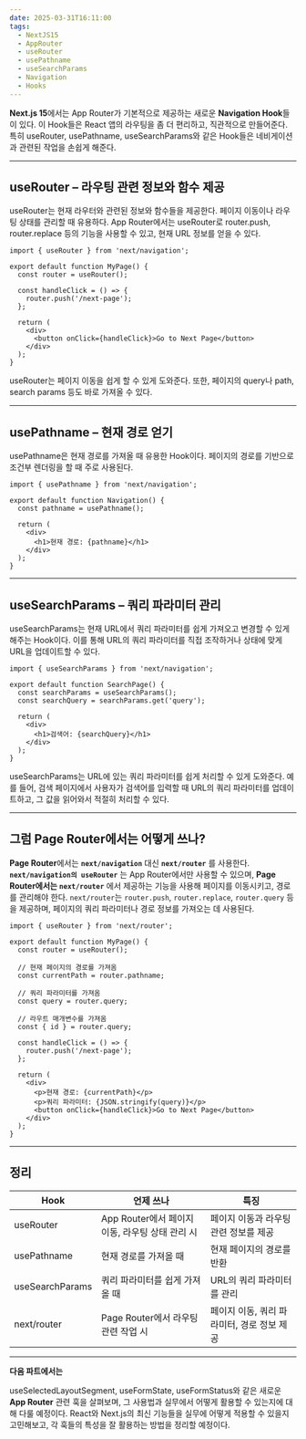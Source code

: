 ```yaml
---
date: 2025-03-31T16:11:00
tags:
  - NextJS15
  - AppRouter
  - useRouter
  - usePathname
  - useSearchParams
  - Navigation
  - Hooks
---
```

**Next.js 15**에서는 App Router가 기본적으로 제공하는 새로운 **Navigation Hook**들이 있다. 이 Hook들은 React 앱의 라우팅을 좀 더 편리하고, 직관적으로 만들어준다. 특히 useRouter, usePathname, useSearchParams와 같은 Hook들은 네비게이션과 관련된 작업을 손쉽게 해준다.

  
---

## **useRouter – 라우팅 관련 정보와 함수 제공**

  

useRouter는 현재 라우터와 관련된 정보와 함수들을 제공한다. 페이지 이동이나 라우팅 상태를 관리할 때 유용하다. App Router에서는 useRouter로 router.push, router.replace 등의 기능을 사용할 수 있고, 현재 URL 정보를 얻을 수 있다.

```
import { useRouter } from 'next/navigation';

export default function MyPage() {
  const router = useRouter();
  
  const handleClick = () => {
    router.push('/next-page');
  };
  
  return (
    <div>
      <button onClick={handleClick}>Go to Next Page</button>
    </div>
  );
}
```

useRouter는 페이지 이동을 쉽게 할 수 있게 도와준다. 또한, 페이지의 query나 path, search params 등도 바로 가져올 수 있다.

---

## **usePathname – 현재 경로 얻기**

  

usePathname은 현재 경로를 가져올 때 유용한 Hook이다. 페이지의 경로를 기반으로 조건부 렌더링을 할 때 주로 사용된다.

```
import { usePathname } from 'next/navigation';

export default function Navigation() {
  const pathname = usePathname();
  
  return (
    <div>
      <h1>현재 경로: {pathname}</h1>
    </div>
  );
}
```

---

## **useSearchParams – 쿼리 파라미터 관리**

  

useSearchParams는 현재 URL에서 쿼리 파라미터를 쉽게 가져오고 변경할 수 있게 해주는 Hook이다. 이를 통해 URL의 쿼리 파라미터를 직접 조작하거나 상태에 맞게 URL을 업데이트할 수 있다.

```
import { useSearchParams } from 'next/navigation';

export default function SearchPage() {
  const searchParams = useSearchParams();
  const searchQuery = searchParams.get('query');

  return (
    <div>
      <h1>검색어: {searchQuery}</h1>
    </div>
  );
}
```

useSearchParams는 URL에 있는 쿼리 파라미터를 쉽게 처리할 수 있게 도와준다. 예를 들어, 검색 페이지에서 사용자가 검색어를 입력할 때 URL의 쿼리 파라미터를 업데이트하고, 그 값을 읽어와서 적절히 처리할 수 있다.

---

## **그럼 Page Router에서는 어떻게 쓰나?**

  

**Page Router**에서는 **`next/navigation`** 대신 **`next/router`** 를 사용한다.  **`next/navigation의 useRouter`** 는 App Router에서만 사용할 수 있으며, **Page Router에서는 `next/router`** 에서 제공하는 기능을 사용해 페이지를 이동시키고, 경로를 관리해야 한다. `next/router`는 `router.push`, `router.replace`, `router.query` 등을 제공하며, 페이지의 쿼리 파라미터나 경로 정보를 가져오는 데 사용된다.

```
import { useRouter } from 'next/router';

export default function MyPage() {
  const router = useRouter();

  // 현재 페이지의 경로를 가져옴
  const currentPath = router.pathname;

  // 쿼리 파라미터를 가져옴
  const query = router.query;

  // 라우트 매개변수를 가져옴
  const { id } = router.query;

  const handleClick = () => {
    router.push('/next-page');
  };

  return (
    <div>
      <p>현재 경로: {currentPath}</p>
      <p>쿼리 파라미터: {JSON.stringify(query)}</p>
      <button onClick={handleClick}>Go to Next Page</button>
    </div>
  );
}
```

---

## **정리**

| **Hook**        | **언제 쓰나**                        | **특징**                    |
| --------------- | -------------------------------- | ------------------------- |
| useRouter       | App Router에서 페이지 이동, 라우팅 상태 관리 시 | 페이지 이동과 라우팅 관련 정보를 제공     |
| usePathname     | 현재 경로를 가져올 때                     | 현재 페이지의 경로를 반환            |
| useSearchParams | 쿼리 파라미터를 쉽게 가져올 때                | URL의 쿼리 파라미터를 관리          |
| next/router     | Page Router에서 라우팅 관련 작업 시        | 페이지 이동, 쿼리 파라미터, 경로 정보 제공 |

---

**다음 파트에서는**

useSelectedLayoutSegment, useFormState, useFormStatus와 같은 새로운 **App Router** 관련 훅을 살펴보며, 그 사용법과 실무에서 어떻게 활용할 수 있는지에 대해 다룰 예정이다. React와 Next.js의 최신 기능들을 실무에 어떻게 적용할 수 있을지 고민해보고, 각 훅들의 특성을 잘 활용하는 방법을 정리할 예정이다.